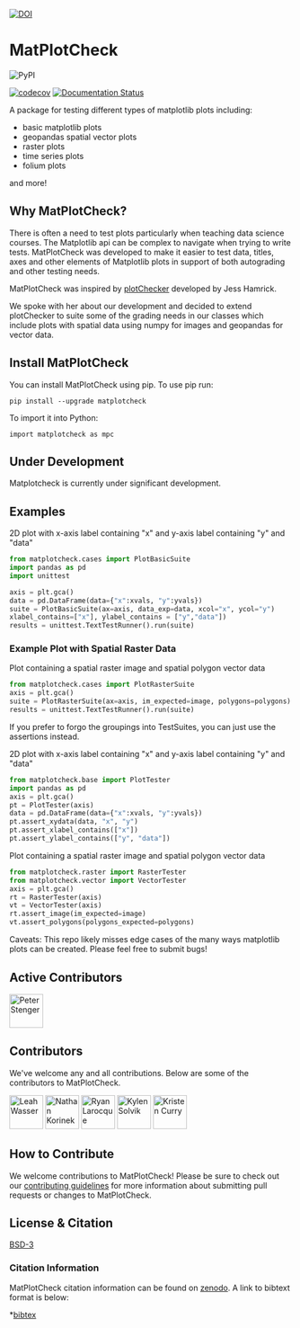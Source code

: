 [![DOI](https://zenodo.org/badge/138660604.svg)](https://zenodo.org/badge/latestdoi/138660604)

# MatPlotCheck
![PyPI](https://img.shields.io/pypi/v/matplotcheck.svg?color=purple&style=plastic)

[![codecov](https://codecov.io/gh/matplotcheck/matplotcheck/branch/main/graph/badge.svg)](https://codecov.io/gh/matplotcheck/matplotcheck)
[![Documentation Status](https://readthedocs.org/projects/matplotcheck2/badge/?version=latest)](https://matplotcheck2.readthedocs.io/en/latest/)

A package for testing different types of matplotlib plots including:

* basic matplotlib plots
* geopandas spatial vector plots
* raster plots
* time series plots
* folium plots

and more!

## Why MatPlotCheck?
There is often a need to test plots particularly when teaching data science
courses. The Matplotlib api can be complex to navigate when trying to write
tests. MatPlotCheck was developed to make it easier to test data, titles, axes
and other elements of Matplotlib plots in support of both autograding and other
testing needs.

MatPlotCheck was inspired by [plotChecker][cdeac58a] developed by Jess Hamrick.

  [cdeac58a]: https://github.com/jhamrick/plotchecker "Plot Checker"

We spoke with her about our development and decided to extend plotChecker to suite some of the grading needs in our classes which include plots with spatial data using numpy for images and geopandas for vector data.

## Install MatPlotCheck

You can install MatPlotCheck using pip.
To use pip run:

`pip install --upgrade matplotcheck`

To import it into Python:

`import matplotcheck as mpc`


## Under Development

Matplotcheck is currently under significant development.

## Examples

2D plot with x-axis label containing "x" and y-axis label containing "y" and "data"

```python
from matplotcheck.cases import PlotBasicSuite
import pandas as pd
import unittest

axis = plt.gca()
data = pd.DataFrame(data={"x":xvals, "y":yvals})
suite = PlotBasicSuite(ax=axis, data_exp=data, xcol="x", ycol="y")
xlabel_contains=["x"], ylabel_contains = ["y","data"])
results = unittest.TextTestRunner().run(suite)
```

### Example Plot with Spatial Raster Data

Plot containing a spatial raster image and spatial polygon vector data

```python
from matplotcheck.cases import PlotRasterSuite
axis = plt.gca()
suite = PlotRasterSuite(ax=axis, im_expected=image, polygons=polygons)
results = unittest.TextTestRunner().run(suite)
```

If you prefer to forgo the groupings into TestSuites, you can just use the assertions instead.

2D plot with x-axis label containing "x" and y-axis label containing "y" and "data"

```python
from matplotcheck.base import PlotTester
import pandas as pd
axis = plt.gca()
pt = PlotTester(axis)
data = pd.DataFrame(data={"x":xvals, "y":yvals})
pt.assert_xydata(data, "x", "y")
pt.assert_xlabel_contains(["x"])
pt.assert_ylabel_contains(["y", "data"])
```

Plot containing a spatial raster image and spatial polygon vector data

```python
from matplotcheck.raster import RasterTester
from matplotcheck.vector import VectorTester
axis = plt.gca()
rt = RasterTester(axis)
vt = VectorTester(axis)
rt.assert_image(im_expected=image)
vt.assert_polygons(polygons_expected=polygons)
```

Caveats: This repo likely misses edge cases of the many ways matplotlib plots can be created.
Please feel free to submit bugs!

## Active Contributors

<a title="Peter Stenger" href="https://www.github.com/reteps"><img width="60" height="60" alt="Peter Stenger" class="pull-left" src="https://avatars2.githubusercontent.com/u/13869303?s=460&v=4" /></a>

## Contributors

We've welcome any and all contributions. Below are some of the
contributors to MatPlotCheck.

<a title="Leah Wasser" href="https://www.github.com/lwasser"><img width="60" height="60" alt="Leah Wasser" class="pull-left" src="https://avatars2.githubusercontent.com/u/7649194?s=460&v=4" /></a>
<a title="Nathan Korinek" href="https://www.github.com/nkorinek"><img width="60" height="60" alt="Nathan Korinek" class="pull-left" src="https://avatars3.githubusercontent.com/u/38253680?s=460&v=4" /></a>
<a title="Ryan Larocque" href="https://www.github.com/ryla5068"><img width="60" height="60" alt="Ryan Larocque" class="pull-left" src="https://avatars.githubusercontent.com/u/43677611?size=120" /></a>
<a title="Kylen Solvik" href="https://www.github.com/kysolvik"><img width="60" height="60" alt="Kylen Solvik" class="pull-left" src="https://avatars.githubusercontent.com/u/24379590?size=120" /></a>
<a title="Kristen Curry" href="https://www.github.com/kdcurry"><img width="60" height="60" alt="Kristen Curry" class="pull-left" src="https://avatars.githubusercontent.com/u/4032126?size=120" /></a>

## How to Contribute

We welcome contributions to MatPlotCheck! Please be sure to check out our
[contributing guidelines](https://MatPlotCheck.readthedocs.io/en/latest/contributing.html)
for more information about submitting pull requests or changes to MatPlotCheck.

## License & Citation

[BSD-3](https://github.com/earthlab/matplotcheck/blob/master/LICENSE)

### Citation Information
MatPlotCheck citation information can be found on [zenodo](https://doi.org/10.5281/zenodo.2548113). A link to bibtext format is below:

*[bibtex](https://zenodo.org/record/2548114/export/hx)
